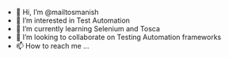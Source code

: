 - 👋 Hi, I’m @mailtosmanish
- 👀 I’m interested in Test Automation
- 🌱 I’m currently learning Selenium and Tosca
- 💞️ I’m looking to collaborate on Testing Automation frameworks
- 📫 How to reach me ...

<!---
mailtosmanish/mailtosmanish is a ✨ special ✨ repository because its `README.md` (this file) appears on your GitHub profile.
You can click the Preview link to take a look at your changes.
--->
